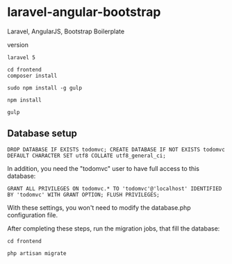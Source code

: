 # laravel-angular-bootstrap
Laravel, AngularJS, Bootstrap Boilerplate

version

```
laravel 5
```

```
cd frontend
composer install
```

```
sudo npm install -g gulp
```

```
npm install
```

```
gulp
```



## Database setup

```
DROP DATABASE IF EXISTS todomvc; CREATE DATABASE IF NOT EXISTS todomvc DEFAULT CHARACTER SET utf8 COLLATE utf8_general_ci;
```

In addition, you need the "todomvc" user to have full access to this database:

```
GRANT ALL PRIVILEGES ON todomvc.* TO 'todomvc'@'localhost' IDENTIFIED BY 'todomvc' WITH GRANT OPTION; FLUSH PRIVILEGES;
```


With these settings, you won't need to modify the database.php configuration file.

After completing these steps, run the migration jobs, that fill the database:

```
cd frontend
```

```
php artisan migrate
```
